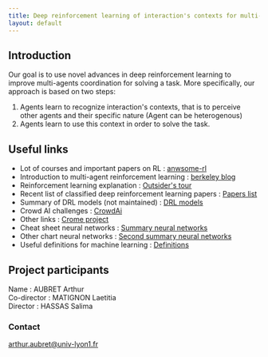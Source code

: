 ```yaml
---
title: Deep reinforcement learning of interaction's contexts for multi-agents coordination.
layout: default
---
```

## Introduction

Our goal is to use novel advances in deep reinforcement learning to improve multi-agents coordination for solving a task. More specifically, our approach is based on two steps:

1. Agents learn to recognize interaction's contexts, that is to perceive other agents and their specific nature (Agent can be heterogenous)
2. Agents learn to use this context in order to solve the task.

## Useful links

* Lot of courses and important papers on RL : [anwsome-rl](https://github.com/aikorea/awesome-rl)
* Introduction to multi-agent reinforcement learning : [berkeley blog](https://bair.berkeley.edu/blog/2018/12/12/rllib/?fbclid=IwAR1iRPhm3MCKM8YR0_l3-mG4f2yX4RKoYwX7-FpA9y5wsOspw3DGVMoAbEQ)
* Reinforcement learning explanation : [Outsider's tour](http://www.argmin.net/2018/06/25/outsider-rl/)
* Recent list of classified deep reinforcement learning papers : [Papers list](https://github.com/junhyukoh/deep-reinforcement-learning-papers)
* Summary of DRL models (not maintained) : [DRL models](https://github.com/5vision/deep-reinforcement-learning-networks)
* Crowd AI challenges : [CrowdAi](https://www.crowdai.org/challenges)
* Other links : [Crome project](https://projet.liris.cnrs.fr/crome/wiki/doku.php?id=bibdeeprl)
* Cheat sheet neural networks : [Summary neural networks](https://becominghuman.ai/cheat-sheets-for-ai-neural-networks-machine-learning-deep-learning-big-data-678c51b4b463)
* Other chart neural networks : [Second summary neural networks](https://towardsdatascience.com/the-mostly-complete-chart-of-neural-networks-explained-3fb6f2367464)
* Useful definitions for machine learning : [Definitions](https://ml-compiled.readthedocs.io/en/latest/index.html)

## Project participants

Name : AUBRET Arthur  
Co-director : MATIGNON Laetitia  
Director : HASSAS Salima  
### Contact

arthur.aubret@univ-lyon1.fr
